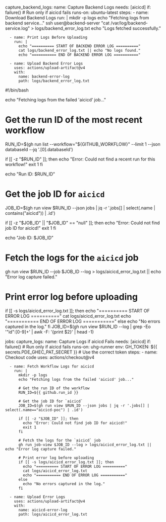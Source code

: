   capture_backend_logs:
    name: Capture Backend Logs
    needs: [aicicd]
    if: failure()  # Run only if aicicd fails
    runs-on: ubuntu-latest
    steps:
      - name: Download Backend Logs
        run: |
          mkdir -p logs
          echo "Fetching logs from backend service..."
          ssh user@backend-server "cat /var/log/backend-service.log" > logs/backend_error_log.txt
          echo "Logs fetched successfully."

      - name: Print Logs Before Uploading
        run: |
          echo "========== START OF BACKEND ERROR LOG =========="
          cat logs/backend_error_log.txt || echo "No logs found."
          echo "=========== END OF BACKEND ERROR LOG ==========="

      - name: Upload Backend Error Logs
        uses: actions/upload-artifact@v4
        with:
          name: backend-error-log
          path: logs/backend_error_log.txt




#!/bin/bash

echo "Fetching logs from the failed 'aicicd' job..."

# Get the run ID of the most recent workflow
RUN_ID=$(gh run list --workflow="${GITHUB_WORKFLOW}" --limit 1 --json databaseId --jq '.[0].databaseId')

if [[ -z "$RUN_ID" ]]; then
  echo "Error: Could not find a recent run for this workflow!"
  exit 1
fi

echo "Run ID: $RUN_ID"

# Get the job ID for `aicicd`
JOB_ID=$(gh run view $RUN_ID --json jobs | jq -r '.jobs[] | select(.name | contains("aicicd")) | .id')

if [[ -z "$JOB_ID" || "$JOB_ID" == "null" ]]; then
  echo "Error: Could not find job ID for aicicd!"
  exit 1
fi

echo "Job ID: $JOB_ID"

# Fetch the logs for the `aicicd` job
gh run view $RUN_ID --job $JOB_ID --log > logs/aicicd_error_log.txt || echo "Error log capture failed."

# Print error log before uploading
if [[ -s logs/aicicd_error_log.txt ]]; then
  echo "========== START OF ERROR LOG =========="
  cat logs/aicicd_error_log.txt
  echo "=========== END OF ERROR LOG ==========="
else
  echo "No errors captured in the log."
fi
JOB_ID=$(gh run view $RUN_ID --log | grep -Eo '"id":[0-9]+' | awk -F: '{print $2}' | head -1)

jobs:
  capture_logs:
    name: Capture Logs if aicicd Fails
    needs: [aicicd]
    if: failure()  # Run only if aicicd fails
    runs-on: uhg-runner
    env:
      GH_TOKEN: ${{ secrets.PDE_GHEC_PAT_SECRET }}  # Use the correct token
    steps:
      - name: Checkout code
        uses: actions/checkout@v4

      - name: Fetch Workflow Logs for aicicd
        run: |
          mkdir -p logs
          echo "Fetching logs from the failed 'aicicd' job..."
          
          # Get the run ID of the workflow
          RUN_ID=${{ github.run_id }}

          # Get the job ID for `aicicd`
          JOB_ID=$(gh run view $RUN_ID --json jobs | jq -r '.jobs[] | select(.name=="aicicd-poc") | .id')

          if [[ -z "$JOB_ID" ]]; then
            echo "Error: Could not find job ID for aicicd!"
            exit 1
          fi

          # Fetch the logs for the `aicicd` job
          gh run job-view $JOB_ID --log > logs/aicicd_error_log.txt || echo "Error log capture failed."

          # Print error log before uploading
          if [[ -s logs/aicicd_error_log.txt ]]; then
            echo "========== START OF ERROR LOG =========="
            cat logs/aicicd_error_log.txt
            echo "=========== END OF ERROR LOG ==========="
          else
            echo "No errors captured in the log."
          fi

      - name: Upload Error Logs
        uses: actions/upload-artifact@v4
        with:
          name: aicicd-error-log
          path: logs/aicicd_error_log.txt
